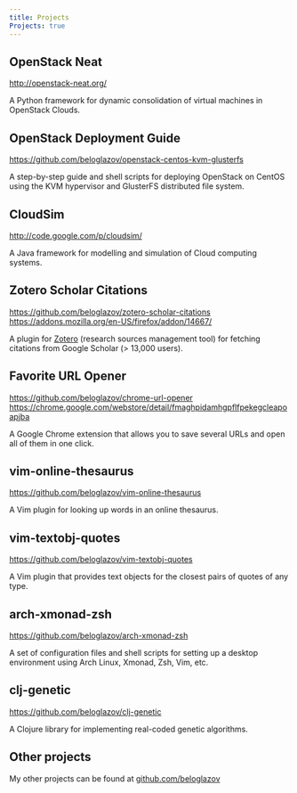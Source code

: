 ```yaml
---
title: Projects
Projects: true
---
```


## OpenStack Neat

<http://openstack-neat.org/>

A Python framework for dynamic consolidation of virtual machines in OpenStack
Clouds.


## OpenStack Deployment Guide

<https://github.com/beloglazov/openstack-centos-kvm-glusterfs>

A step-by-step guide and shell scripts for deploying OpenStack on CentOS using
the KVM hypervisor and GlusterFS distributed file system.


## CloudSim

<http://code.google.com/p/cloudsim/>

A Java framework for modelling and simulation of Cloud computing systems.


## Zotero Scholar Citations

<https://github.com/beloglazov/zotero-scholar-citations>
<https://addons.mozilla.org/en-US/firefox/addon/14667/>

A plugin for [Zotero](http://www.zotero.org/) (research sources management tool)
for fetching citations from Google Scholar (> 13,000 users).


## Favorite URL Opener

<https://github.com/beloglazov/chrome-url-opener>
<https://chrome.google.com/webstore/detail/fmaghpidamhgpflfpekegcleapoapjba>

A Google Chrome extension that allows you to save several URLs and open all of
them in one click.


## vim-online-thesaurus

<https://github.com/beloglazov/vim-online-thesaurus>

A Vim plugin for looking up words in an online thesaurus.


## vim-textobj-quotes

<https://github.com/beloglazov/vim-textobj-quotes>

A Vim plugin that provides text objects for the closest pairs of quotes of any
type.


## arch-xmonad-zsh

<https://github.com/beloglazov/arch-xmonad-zsh>

A set of configuration files and shell scripts for setting up a desktop
environment using Arch Linux, Xmonad, Zsh, Vim, etc.


## clj-genetic

<https://github.com/beloglazov/clj-genetic>

A Clojure library for implementing real-coded genetic algorithms.


## Other projects

My other projects can be found at
[github.com/beloglazov](https://github.com/beloglazov/)
